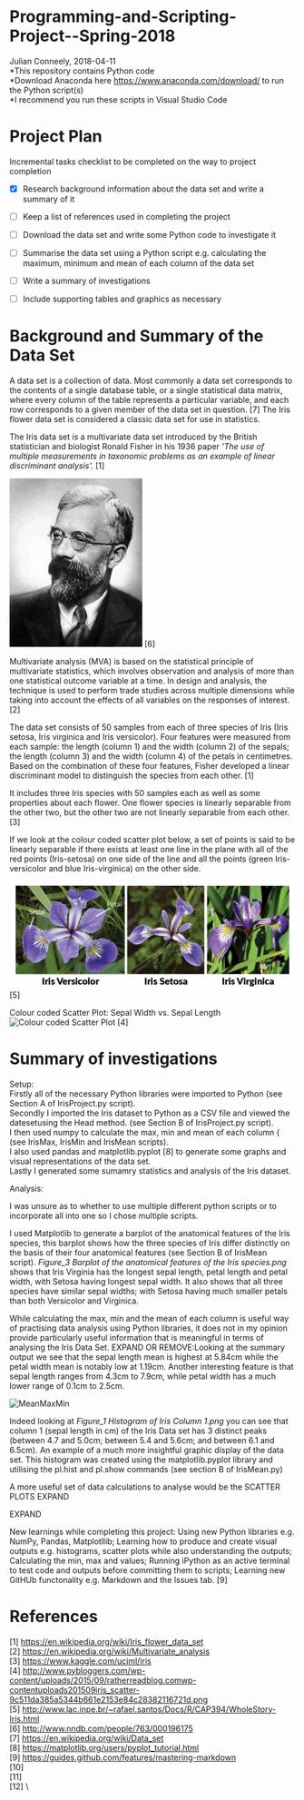 # Programming-and-Scripting-Project--Spring-2018
Julian Conneely, 2018-04-11\
*This repository contains Python code\
*Download Anaconda here https://www.anaconda.com/download/ to run the Python script(s)\
*I recommend you run these scripts in Visual Studio Code


# Project Plan
Incremental tasks checklist to be completed on the way to project completion
- [x] Research background information about the data set and write a summary of it
- [ ] Keep a list of references used in completing the project
- [ ] Download the data set and write some Python code to investigate it
- [ ] Summarise the data set using a Python script e.g. calculating the maximum, minimum and
mean of each column of the data set
- [ ] Write a summary of investigations
- [ ] Include supporting tables and graphics as necessary


# Background and Summary of the Data Set

A data set is a collection of data. Most commonly a data set corresponds to the contents of a single database table, or a single statistical data matrix, where every column of the table represents a particular variable, and each row corresponds to a given member of the data set in question. [7] The Iris flower data set is considered a classic data set for use in statistics.

The Iris data set is a multivariate data set introduced by the British statistician and biologist Ronald Fisher in his 1936 paper *'The use of multiple measurements in taxonomic problems as an example of linear discriminant analysis'.* [1]

![Ronald Fisher](ronald-fisher.png)
[6]

Multivariate analysis (MVA) is based on the statistical principle of multivariate statistics, which involves observation and analysis of more than one statistical outcome variable at a time. In design and analysis, the technique is used to perform trade studies across multiple dimensions while taking into account the effects of all variables on the responses of interest. [2]

The data set consists of 50 samples from each of three species of Iris (Iris setosa, Iris virginica and Iris versicolor). Four features were measured from each sample: the length (column 1) and the width (column 2) of the sepals; the length (column 3) and the width (column 4) of the petals in centimetres. Based on the combination of these four features, Fisher developed a linear discriminant model to distinguish the species from each other. [1]

It includes three Iris species with 50 samples each as well as some properties about each flower. One flower species is linearly separable from the other two, but the other two are not linearly separable from each other. [3]

If we look at the colour coded scatter plot below, a set of points is said to be linearly separable if there exists at least one line in the plane with all of the red points (Iris-setosa) on one side of the line and all the points (green Iris-versicolor and blue Iris-virginica) on the other side.


![iris](iris-machinelearning.png)
[5]


Colour coded Scatter Plot: Sepal Width vs. Sepal Length
![Colour coded Scatter Plot](http://www.pybloggers.com/wp-content/uploads/2015/09/ratherreadblog.comwp-contentuploads201509iris_scatter-9c511da385a5344b661e2153e84c28382116721d.png)
[4]

# Summary of investigations

Setup: \
Firstly all of the necessary Python libraries were imported to Python (see Section A of IrisProject.py script). \
Secondly I imported the Iris dataset to Python as a CSV file and viewed the datesetusing the Head method. (see Section B of IrisProject.py script). \
I then used numpy to calculate the max, min and mean of each column ( (see IrisMax, IrisMin and IrisMean scripts). \
I also used pandas and matplotlib.pyplot [8] to generate some graphs and visual representations of the data set. \
Lastly I generated some sumamry statistics and analysis of the Iris dataset.

Analysis: 

I was unsure as to whether to use multiple different python scripts or to incorporate all into one so I chose multiple scripts.

I used Matplotlib to generate a barplot of the anatomical features of the Iris species, this barplot shows how the three species of Iris differ distinctly on the basis of their four anatomical features (see Section B of IrisMean script). 
*Figure_3 Barplot of the anatomical features of the Iris species.png* shows that Iris Virginia has the longest sepal length, petal length and petal width, with Setosa having longest sepal width. It also shows that all three species have similar sepal widths; with Setosa having much smaller petals than both Versicolor and Virginica. 

While calculating the max, min and the mean of each column is useful way of practising data analysis using Python libraries, it does not in my opinion provide particularly useful information that is meaningful in terms of analysing the Iris Data Set.
EXPAND OR REMOVE:Looking at the summary output we see that the sepal length mean is highest at 5.84cm while the petal width mean is notably low at 1.19cm. Another interesting feature is that sepal length ranges from 4.3cm to 7.9cm, while petal width has a much lower range of 0.1cm to 2.5cm.

![MeanMaxMin](MeanMaxMin.png)

Indeed looking at *Figure_1 Histogram of Iris Column 1.png* you can see that column 1 (sepal length in cm) of the Iris Data set has 3 distinct peaks (between 4.7 and 5.0cm; between 5.4 and 5.6cm; and between 6.1 and 6.5cm). An example of a much more insightful graphic display of the data set. This histogram was created using the matplotlib.pyplot library and utilising the pl.hist and pl.show commands (see section B of IrisMean.py)

A more useful set of data calculations to analyse would be the SCATTER PLOTS EXPAND

EXPAND

New learnings while completing this project: Using new Python libraries e.g. NumPy, Pandas, Matplotllib; Learning how to produce and create visual outputs e.g. histograms, scatter plots while also understanding the outputs; Calculating the min, max and values; Running iPython as an active terminal to test code and outputs before committing them to scripts; Learning new GitHUb functonality e.g. Markdown and the Issues tab. [9]


# References
[1] https://en.wikipedia.org/wiki/Iris_flower_data_set \
[2] https://en.wikipedia.org/wiki/Multivariate_analysis \
[3] https://www.kaggle.com/uciml/iris \
[4] http://www.pybloggers.com/wp-content/uploads/2015/09/ratherreadblog.comwp-contentuploads201509iris_scatter-9c511da385a5344b661e2153e84c28382116721d.png \
[5] http://www.lac.inpe.br/~rafael.santos/Docs/R/CAP394/WholeStory-Iris.html \
[6] http://www.nndb.com/people/763/000196175 \
[7] https://en.wikipedia.org/wiki/Data_set \
[8] https://matplotlib.org/users/pyplot_tutorial.html \
[9] https://guides.github.com/features/mastering-markdown \
[10] \
[11] \
[12] \
